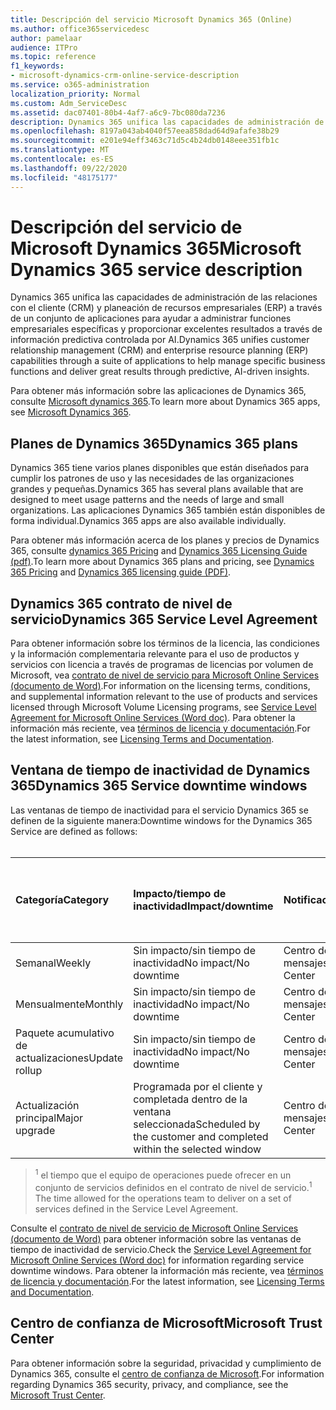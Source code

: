 ```yaml
---
title: Descripción del servicio Microsoft Dynamics 365 (Online)
ms.author: office365servicedesc
author: pamelaar
audience: ITPro
ms.topic: reference
f1_keywords:
- microsoft-dynamics-crm-online-service-description
ms.service: o365-administration
localization_priority: Normal
ms.custom: Adm_ServiceDesc
ms.assetid: dac07401-80b4-4af7-a6c9-7bc080da7236
description: Dynamics 365 unifica las capacidades de administración de las relaciones con el cliente (CRM) y planeación de recursos empresariales (ERP) a través de un conjunto de aplicaciones para ayudar a administrar las funciones empresariales y proporcionar excelentes resultados.
ms.openlocfilehash: 8197a043ab4040f57eea858dad64d9afafe38b29
ms.sourcegitcommit: e201e94eff3463c71d5c4b24db0148eee351fb1c
ms.translationtype: MT
ms.contentlocale: es-ES
ms.lasthandoff: 09/22/2020
ms.locfileid: "48175177"
---
```

# <a name="microsoft-dynamics-365-service-description"></a><span data-ttu-id="f9986-103">Descripción del servicio de Microsoft Dynamics 365</span><span class="sxs-lookup"><span data-stu-id="f9986-103">Microsoft Dynamics 365 service description</span></span>

<span data-ttu-id="f9986-104">Dynamics 365 unifica las capacidades de administración de las relaciones con el cliente (CRM) y planeación de recursos empresariales (ERP) a través de un conjunto de aplicaciones para ayudar a administrar funciones empresariales específicas y proporcionar excelentes resultados a través de información predictiva controlada por AI.</span><span class="sxs-lookup"><span data-stu-id="f9986-104">Dynamics 365 unifies customer relationship management (CRM) and enterprise resource planning (ERP) capabilities through a suite of applications to help manage specific business functions and deliver great results through predictive, AI-driven insights.</span></span>

<span data-ttu-id="f9986-105">Para obtener más información sobre las aplicaciones de Dynamics 365, consulte [Microsoft dynamics 365](https://dynamics.microsoft.com).</span><span class="sxs-lookup"><span data-stu-id="f9986-105">To learn more about Dynamics 365 apps, see [Microsoft Dynamics 365](https://dynamics.microsoft.com).</span></span>
  
## <a name="dynamics-365-plans"></a><span data-ttu-id="f9986-106">Planes de Dynamics 365</span><span class="sxs-lookup"><span data-stu-id="f9986-106">Dynamics 365 plans</span></span>

<span data-ttu-id="f9986-107">Dynamics 365 tiene varios planes disponibles que están diseñados para cumplir los patrones de uso y las necesidades de las organizaciones grandes y pequeñas.</span><span class="sxs-lookup"><span data-stu-id="f9986-107">Dynamics 365 has several plans available that are designed to meet usage patterns and the needs of large and small organizations.</span></span> <span data-ttu-id="f9986-108">Las aplicaciones Dynamics 365 también están disponibles de forma individual.</span><span class="sxs-lookup"><span data-stu-id="f9986-108">Dynamics 365 apps are also available individually.</span></span>

<span data-ttu-id="f9986-109">Para obtener más información acerca de los planes y precios de Dynamics 365, consulte [dynamics 365 Pricing](https://dynamics.microsoft.com/pricing) and [Dynamics 365 Licensing Guide (pdf)](https://go.microsoft.com/fwlink/?LinkId=866544).</span><span class="sxs-lookup"><span data-stu-id="f9986-109">To learn more about Dynamics 365 plans and pricing, see [Dynamics 365 Pricing](https://dynamics.microsoft.com/pricing) and [Dynamics 365 licensing guide (PDF)](https://go.microsoft.com/fwlink/?LinkId=866544).</span></span>
  
## <a name="dynamics-365-service-level-agreement"></a><span data-ttu-id="f9986-110">Dynamics 365 contrato de nivel de servicio</span><span class="sxs-lookup"><span data-stu-id="f9986-110">Dynamics 365 Service Level Agreement</span></span>

<span data-ttu-id="f9986-111">Para obtener información sobre los términos de la licencia, las condiciones y la información complementaria relevante para el uso de productos y servicios con licencia a través de programas de licencias por volumen de Microsoft, vea [contrato de nivel de servicio para Microsoft Online Services (documento de Word)](https://www.microsoftvolumelicensing.com/Downloader.aspx?DocumentId=17583).</span><span class="sxs-lookup"><span data-stu-id="f9986-111">For information on the licensing terms, conditions, and supplemental information relevant to the use of products and services licensed through Microsoft Volume Licensing programs, see [Service Level Agreement for Microsoft Online Services (Word doc)](https://www.microsoftvolumelicensing.com/Downloader.aspx?DocumentId=17583).</span></span> <span data-ttu-id="f9986-112">Para obtener la información más reciente, vea [términos de licencia y documentación](https://go.microsoft.com/fwlink/?linkid=272026).</span><span class="sxs-lookup"><span data-stu-id="f9986-112">For the latest information, see [Licensing Terms and Documentation](https://go.microsoft.com/fwlink/?linkid=272026).</span></span>
  
## <a name="dynamics-365-service-downtime-windows"></a><span data-ttu-id="f9986-113">Ventana de tiempo de inactividad de Dynamics 365</span><span class="sxs-lookup"><span data-stu-id="f9986-113">Dynamics 365 Service downtime windows</span></span>

<span data-ttu-id="f9986-114">Las ventanas de tiempo de inactividad para el servicio Dynamics 365 se definen de la siguiente manera:</span><span class="sxs-lookup"><span data-stu-id="f9986-114">Downtime windows for the Dynamics 365 Service are defined as follows:</span></span><br><br>
  
| <span data-ttu-id="f9986-115">Categoría</span><span class="sxs-lookup"><span data-stu-id="f9986-115">Category</span></span> | <span data-ttu-id="f9986-116">Impacto/tiempo de inactividad</span><span class="sxs-lookup"><span data-stu-id="f9986-116">Impact/downtime</span></span> | <span data-ttu-id="f9986-117">Notificación</span><span class="sxs-lookup"><span data-stu-id="f9986-117">Notification</span></span> | <span data-ttu-id="f9986-118">Contrato de nivel operativo <sup>1</sup></span><span class="sxs-lookup"><span data-stu-id="f9986-118">Operational level agreement <sup>1</sup></span></span>|
|:-----|:-----|:-----|:-----|
|<span data-ttu-id="f9986-119">Semanal</span><span class="sxs-lookup"><span data-stu-id="f9986-119">Weekly</span></span>  <br/> |<span data-ttu-id="f9986-120">Sin impacto/sin tiempo de inactividad</span><span class="sxs-lookup"><span data-stu-id="f9986-120">No impact/No downtime</span></span>  <br/> |<span data-ttu-id="f9986-121">Centro de mensajes</span><span class="sxs-lookup"><span data-stu-id="f9986-121">Message Center</span></span>  <br/> |<span data-ttu-id="f9986-122">48 horas</span><span class="sxs-lookup"><span data-stu-id="f9986-122">48 hours</span></span>  <br/> |
|<span data-ttu-id="f9986-123">Mensualmente</span><span class="sxs-lookup"><span data-stu-id="f9986-123">Monthly</span></span>  <br/> |<span data-ttu-id="f9986-124">Sin impacto/sin tiempo de inactividad</span><span class="sxs-lookup"><span data-stu-id="f9986-124">No impact/No downtime</span></span>  <br/> |<span data-ttu-id="f9986-125">Centro de mensajes</span><span class="sxs-lookup"><span data-stu-id="f9986-125">Message Center</span></span>  <br/> |<span data-ttu-id="f9986-126">48 horas</span><span class="sxs-lookup"><span data-stu-id="f9986-126">48 hours</span></span>  <br/> |
|<span data-ttu-id="f9986-127">Paquete acumulativo de actualizaciones</span><span class="sxs-lookup"><span data-stu-id="f9986-127">Update rollup</span></span>  <br/> |<span data-ttu-id="f9986-128">Sin impacto/sin tiempo de inactividad</span><span class="sxs-lookup"><span data-stu-id="f9986-128">No impact/No downtime</span></span>  <br/> |<span data-ttu-id="f9986-129">Centro de mensajes</span><span class="sxs-lookup"><span data-stu-id="f9986-129">Message Center</span></span>  <br/> |<span data-ttu-id="f9986-130">48 horas</span><span class="sxs-lookup"><span data-stu-id="f9986-130">48 hours</span></span>  <br/> |
|<span data-ttu-id="f9986-131">Actualización principal</span><span class="sxs-lookup"><span data-stu-id="f9986-131">Major upgrade</span></span>  <br/> |<span data-ttu-id="f9986-132">Programada por el cliente y completada dentro de la ventana seleccionada</span><span class="sxs-lookup"><span data-stu-id="f9986-132">Scheduled by the customer and completed within the selected window</span></span>  <br/> |<span data-ttu-id="f9986-133">Centro de mensajes</span><span class="sxs-lookup"><span data-stu-id="f9986-133">Message Center</span></span>  <br/> |<span data-ttu-id="f9986-134">90 días</span><span class="sxs-lookup"><span data-stu-id="f9986-134">90 days</span></span>  <br/> |

> <span data-ttu-id="f9986-135"><sup>1</sup> el tiempo que el equipo de operaciones puede ofrecer en un conjunto de servicios definidos en el contrato de nivel de servicio.</span><span class="sxs-lookup"><span data-stu-id="f9986-135"><sup>1</sup> The time allowed for the operations team to deliver on a set of services defined in the Service Level Agreement.</span></span> <br/>

<span data-ttu-id="f9986-136">Consulte el [contrato de nivel de servicio de Microsoft Online Services (documento de Word)](https://www.microsoftvolumelicensing.com/Downloader.aspx?DocumentId=17583) para obtener información sobre las ventanas de tiempo de inactividad de servicio.</span><span class="sxs-lookup"><span data-stu-id="f9986-136">Check the [Service Level Agreement for Microsoft Online Services (Word doc)](https://www.microsoftvolumelicensing.com/Downloader.aspx?DocumentId=17583) for information regarding service downtime windows.</span></span> <span data-ttu-id="f9986-137">Para obtener la información más reciente, vea [términos de licencia y documentación](https://go.microsoft.com/fwlink/?linkid=272026).</span><span class="sxs-lookup"><span data-stu-id="f9986-137">For the latest information, see [Licensing Terms and Documentation](https://go.microsoft.com/fwlink/?linkid=272026).</span></span> 
  
## <a name="microsoft-trust-center"></a><span data-ttu-id="f9986-138">Centro de confianza de Microsoft</span><span class="sxs-lookup"><span data-stu-id="f9986-138">Microsoft Trust Center</span></span>

<span data-ttu-id="f9986-139">Para obtener información sobre la seguridad, privacidad y cumplimiento de Dynamics 365, consulte el [centro de confianza de Microsoft](https://www.microsoft.com/trust-center/product-overview).</span><span class="sxs-lookup"><span data-stu-id="f9986-139">For information regarding Dynamics 365 security, privacy, and compliance, see the [Microsoft Trust Center](https://www.microsoft.com/trust-center/product-overview).</span></span>
  
